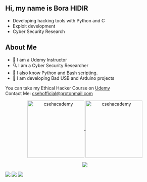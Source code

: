 ## Hi, my name is Bora HIDIR

- Developing hacking tools with Python and C
- Exploit development
- Cyber Security Research

## About Me

- :green_book: I am a Udemy Instructor
- :mag: I am a Cyber Security Researcher
- :snake:  I also know Python and Bash scripting.
- :jack_o_lantern: I am developing Bad USB and Arduino projects

You can take my Ethical Hacker Course on [Udemy][df2]                                                                                                     
Contact Me: csehofficial@protonmail.com
	
<p align="center">
	<a href="https://github.com/csehacademy">
		  <img height="180em" align="center" src="https://github-readme-stats.vercel.app/api?username=csehacademy&show_icons=true&locale=en&theme=dark&include_all_commits=true&count_private=true" alt="csehacademy"/>
		  <img height="180em" align="center" src="https://github-readme-stats.vercel.app/api/top-langs?username=csehacademy&show_icons=true&locale=en&layout=compact&langs_count=8&theme=dark" alt="csehacademy"/>
	</a>
</p>

[//]: # 
   [df2]: <https://www.udemy.com/course/uygulamali-etik-hacker-olma-kursu/?src=sac&kw=uygulamal%C4%B1+etik+hacker>
   [df3]: <https://twitter.com/borahidirr/>
   [df4]: <https://www.linkedin.com/in/bora-h%C4%B1d%C4%B1r/>
   
[//]: # 
   <div align="center"><p><a href="https://twitter.com/borahidirr"><img src="https://img.shields.io/badge/twitter-1DA1F2.svg?style=for-the-badge&logo=twitter&logoColor=white"/></a></p> </div>
   <a href="https://twitter.com/borahidirr"><img src="https://img.shields.io/badge/twitter-1DA1F2.svg?style=for-the-badge&logo=twitter&logoColor=white"/></a>
   <a href="https://www.linkedin.com/in/bora-hidir/"><img src="https://img.shields.io/badge/linkedin-0077B5.svg?style=for-the-badge&logo=linkedin&logoColor=white"/></a>
   <a href="https://www.instagram.com/csehacademy/"><img src="https://img.shields.io/badge/instagram-E4405F.svg?style=for-the-badge&logo=instagram&logoColor=white"/></a>
